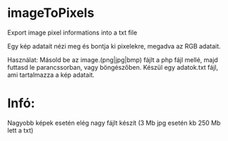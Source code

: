 # imageToPixels
Export image pixel informations into a txt file

Egy kép adatait nézi meg és bontja ki pixelekre, megadva az RGB adatait.

Használat:
Másold be az image.(png|jpg|bmp) fájlt a php fájl mellé, majd futtasd le parancssorban, vagy böngészőben.
Készül egy adatok.txt fájl, ami tartalmazza a kép adatait.

# Infó:
Nagyobb képek esetén elég nagy fájlt készít (3 Mb jpg esetén kb 250 Mb lett a txt)
